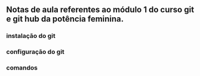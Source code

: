 ## Notas de aula referentes ao módulo 1 do curso git e git hub da potência feminina.


### instalação do git

### configuração do git



### comandos